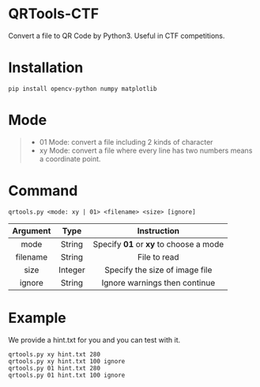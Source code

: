 # QRTools-CTF
Convert a file to QR Code by Python3.
Useful in CTF competitions.
# Installation
```
pip install opencv-python numpy matplotlib
```
# Mode
> * 01 Mode: convert a file including 2 kinds of character
> * xy Mode: convert a file where every line has two numbers means a coordinate point.

# Command
```
qrtools.py <mode: xy | 01> <filename> <size> [ignore]
```
| Argument   | Type      |  Instruction                              |
| :--------: | :-----:   | :---------------------------------------: |
| mode       | String    | Specify **01** or **xy** to choose a mode |
| filename   | String    | File to read                              |
| size       | Integer   | Specify the size of image file            |
| ignore     | String    | Ignore warnings then continue             |

# Example
We provide a hint.txt for you and you can test with it.
```
qrtools.py xy hint.txt 280
qrtools.py xy hint.txt 100 ignore
qrtools.py 01 hint.txt 280
qrtools.py 01 hint.txt 100 ignore
```
